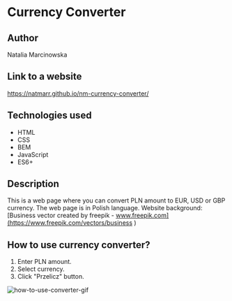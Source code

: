 # Currency Converter
## Author
Natalia Marcinowska

## Link to a website
https://natmarr.github.io/nm-currency-converter/

## Technologies used
- HTML
- CSS
- BEM
- JavaScript
- ES6+ 

## Description
This is a web page where you can convert PLN amount to EUR, USD or GBP currency. The web page is in Polish language. 
Website background: [Business vector created by freepik -
                www.freepik.com](https://www.freepik.com/vectors/business )

## How to use currency converter?
1. Enter PLN amount.
2. Select currency.
3. Click "Przelicz" button.

![how-to-use-converter-gif](https://s10.gifyu.com/images/currency-converter.gif)